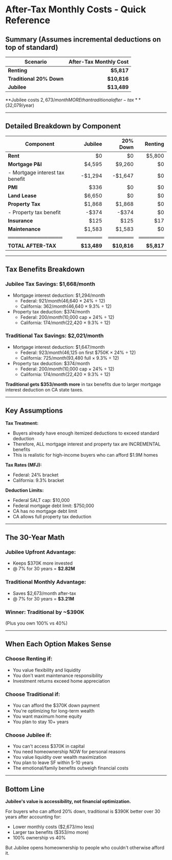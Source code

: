 # After-Tax Monthly Costs - Quick Reference

## Summary (Assumes incremental deductions on top of standard)

| Scenario | After-Tax Monthly Cost |
|---|---:|
| **Renting** | **$5,817** |
| **Traditional 20% Down** | **$10,816** |
| **Jubilee** | **$13,489** |

**Jubilee costs $2,673/month MORE than traditional after-tax** ($32,079/year)

---

## Detailed Breakdown by Component

| Component | Jubilee | 20% Down | Renting |
|---|---:|---:|---:|
| **Rent** | $0 | $0 | $5,800 |
| **Mortgage P&I** | $4,595 | $9,260 | $0 |
| - Mortgage interest tax benefit | -$1,294 | -$1,647 | $0 |
| **PMI** | $336 | $0 | $0 |
| **Land Lease** | $6,650 | $0 | $0 |
| **Property Tax** | $1,868 | $1,868 | $0 |
| - Property tax benefit | -$374 | -$374 | $0 |
| **Insurance** | $125 | $125 | $17 |
| **Maintenance** | $1,583 | $1,583 | $0 |
| **═══════════════** | **═══════** | **═══════** | **═══════** |
| **TOTAL AFTER-TAX** | **$13,489** | **$10,816** | **$5,817** |

---

## Tax Benefits Breakdown

### Jubilee Tax Savings: $1,668/month
- Mortgage interest deduction: $1,294/month
  - Federal: $921/month ($46,640 × 24% ÷ 12)
  - California: $362/month ($46,640 × 9.3% ÷ 12)
- Property tax deduction: $374/month
  - Federal: $200/month ($10,000 cap × 24% ÷ 12)
  - California: $174/month ($22,420 × 9.3% ÷ 12)

### Traditional Tax Savings: $2,021/month
- Mortgage interest deduction: $1,647/month
  - Federal: $923/month ($46,125 on first $750K × 24% ÷ 12)
  - California: $725/month ($93,480 full × 9.3% ÷ 12)
- Property tax deduction: $374/month
  - Federal: $200/month ($10,000 cap × 24% ÷ 12)
  - California: $174/month ($22,420 × 9.3% ÷ 12)

**Traditional gets $353/month more** in tax benefits due to larger mortgage interest deduction on CA state taxes.

---

## Key Assumptions

**Tax Treatment:**
- Buyers already have enough itemized deductions to exceed standard deduction
- Therefore, ALL mortgage interest and property tax are INCREMENTAL benefits
- This is realistic for high-income buyers who can afford $1.9M homes

**Tax Rates (MFJ):**
- Federal: 24% bracket
- California: 9.3% bracket

**Deduction Limits:**
- Federal SALT cap: $10,000
- Federal mortgage debt limit: $750,000
- CA has no mortgage debt limit
- CA allows full property tax deduction

---

## The 30-Year Math

### Jubilee Upfront Advantage:
- Keeps $370K more invested
- @ 7% for 30 years = **$2.82M**

### Traditional Monthly Advantage:
- Saves $2,673/month after-tax
- @ 7% for 30 years = **$3.21M**

### Winner: Traditional by ~$390K
(Plus you own 100% vs 40%)

---

## When Each Option Makes Sense

### Choose Renting if:
- You value flexibility and liquidity
- You don't want maintenance responsibility
- Investment returns exceed home appreciation

### Choose Traditional if:
- You can afford the $370K down payment
- You're optimizing for long-term wealth
- You want maximum home equity
- You plan to stay 10+ years

### Choose Jubilee if:
- You can't access $370K in capital
- You need homeownership NOW for personal reasons
- You value liquidity over wealth maximization
- You plan to leave SF within 5-10 years
- The emotional/family benefits outweigh financial costs

---

## Bottom Line

**Jubilee's value is accessibility, not financial optimization.**

For buyers who can afford 20% down, traditional is $390K better over 30 years after accounting for:
- Lower monthly costs ($2,673/mo less)
- Larger tax benefits ($353/mo more)
- 100% ownership vs 40%

But Jubilee opens homeownership to people who couldn't otherwise afford it.
